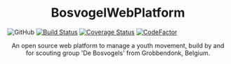 
<h1 align="center">BosvogelWebPlatform</h1>

![GitHub](https://img.shields.io/github/license/WouterVdS/BosvogelWebPlatform.svg?style=flat-square) 
[![Build Status](https://travis-ci.com/WouterVdS/BosvogelWebPlatform.svg?branch=master)](https://travis-ci.com/WouterVdS/BosvogelWebPlatform)
[![Coverage Status](https://coveralls.io/repos/github/WouterVdS/BosvogelWebPlatform/badge.svg?branch=master)](https://coveralls.io/github/WouterVdS/BosvogelWebPlatform?branch=master)
[![CodeFactor](https://www.codefactor.io/repository/github/woutervds/bosvogelwebplatform/badge/master)](https://www.codefactor.io/repository/github/woutervds/bosvogelwebplatform/overview/master)

<p align="center"> An open source web platform to manage a youth movement, build by and for scouting group 'De Bosvogels' from Grobbendonk, Belgium.</p>
